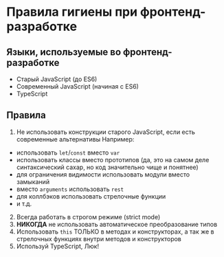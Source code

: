 # Правила гигиены при фронтенд-разработке

## Языки, используемые во фронтенд-разработке

* Старый JavaScript (до ES6)
* Современный JavaScript (начиная с ES6)
* TypeScript

## Правила

1. Не использовать конструкции старого JavaScript, если есть современные альтернативы
Например:
* использовать `let`/`const` вместо `var`
* использовать классы вместо прототипов (да, это на самом деле синтаксический сахар, но код значительно чище и понятнее)
* для ограничения видимости использовать модули вместо замыканий
* вместо `arguments` использовать `rest`
* для коллбэков использовать стрелочные функции
* и т.д.

2. Всегда работать в строгом режиме (strict mode)
3. **НИКОГДА** не использовать автоматическое преобразование типов
4. Использовать `this` ТОЛЬКО в методах и конструкторах, а так же в стрелочных функциях внутри методов и конструкторов
5. Используй TypeScript, Люк!
